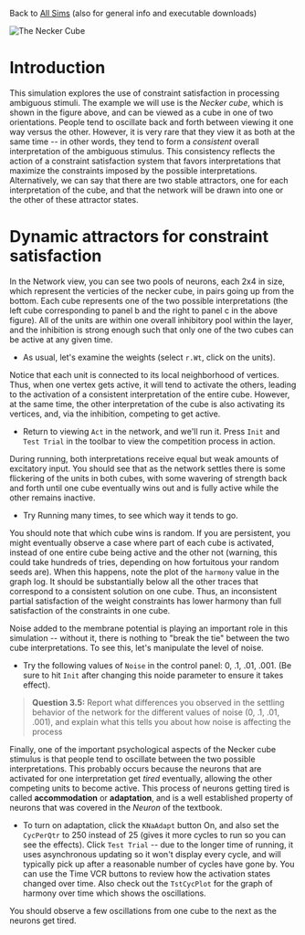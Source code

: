 Back to [All Sims](https://github.com/CompCogNeuro/sims) (also for general info and executable downloads)

![The Necker Cube](fig_necker_cube.png?raw=true "The Necker Cube")

# Introduction

This simulation explores the use of constraint satisfaction in processing ambiguous stimuli. The example we will use is the *Necker cube*, which is shown in the figure above, and can be viewed as a cube in one of two orientations. People tend to oscillate back and forth between viewing it one way versus the other. However, it is very rare that they view it as both at the same time -- in other words, they tend to form a *consistent* overall interpretation of the ambiguous stimulus. This consistency reflects the action of a constraint satisfaction system that favors interpretations that maximize the constraints imposed by the possible interpretations. Alternatively, we can say that there are two stable attractors, one for each interpretation of the cube, and that the network will be drawn into one or the other of these attractor states.

# Dynamic attractors for constraint satisfaction

In the Network view, you can see two pools of neurons, each 2x4 in size, which represent the verticies of the necker cube, in pairs going up from the bottom. Each cube represents one of the two possible interpretations (the left cube corresponding to panel b and the right to panel c in the above figure). All of the units are within one overall inhibitory pool within the layer, and the inhibition is strong enough such that only one of the two cubes can be active at any given time.

* As usual, let's examine the weights (select `r.Wt`, click on the units). 

Notice that each unit is connected to its local neighborhood of vertices. Thus, when one vertex gets active, it will tend to activate the others, leading to the activation of a consistent interpretation of the entire cube. However, at the same time, the other interpretation of the cube is also activating its vertices, and, via the inhibition, competing to get active.

* Return to viewing `Act` in the network, and we'll run it. Press `Init` and `Test Trial` in the toolbar to view the competition process in action.

During running, both interpretations receive equal but weak amounts of excitatory input. You should see that as the network settles there is some flickering of the units in both cubes, with some wavering of strength back and forth until one cube eventually wins out and is fully active while the other remains inactive.

* Try Running many times, to see which way it tends to go. 

You should note that which cube wins is random. If you are persistent, you might eventually observe a case where part of each cube is activated, instead of one entire cube being active and the other not (warning, this could take hundreds of tries, depending on how fortuitous your random seeds are). When this happens, note the plot of the `harmony` value in the graph log. It should be substantially below all the other traces that correspond to a consistent solution on one cube. Thus, an inconsistent partial satisfaction of the weight constraints has lower harmony than full satisfaction of the constraints in one cube.

Noise added to the membrane potential is playing an important role in this simulation -- without it, there is nothing to "break the tie" between the two cube interpretations. To see this, let's manipulate the level of noise.

* Try the following values of `Noise` in the control panel: 0, .1, .01, .001.  (Be sure to hit `Init` after changing this noide parameter to ensure it takes effect).

> **Question 3.5:** Report what differences you observed in the settling behavior of the network for the different values of noise (0, .1, .01, .001), and explain what this tells you about how noise is affecting the process

Finally, one of the important psychological aspects of the Necker cube stimulus is that people tend to oscillate between the two possible interpretations. This probably occurs because the neurons that are activated for one interpretation get *tired* eventually, allowing the other competing units to become active. This process of neurons getting tired is called **accommodation** or **adaptation**, and is a well established property of neurons that was covered in the *Neuron* of the textbook.

* To turn on adaptation, click the `KNaAdapt` button On, and also set the `CycPerQtr` to 250 instead of 25 (gives it more cycles to run so you can see the effects).   Click `Test Trial` -- due to the longer time of running, it uses asynchronous updating so it won't display every cycle, and will typically pick up after a reasonable number of cycles have gone by.  You can use the Time VCR buttons to review how the activation states changed over time.  Also check out the `TstCycPlot` for the graph of harmony over time which shows the oscillations.

You should observe a few oscillations from one cube to the next as the neurons get tired.

